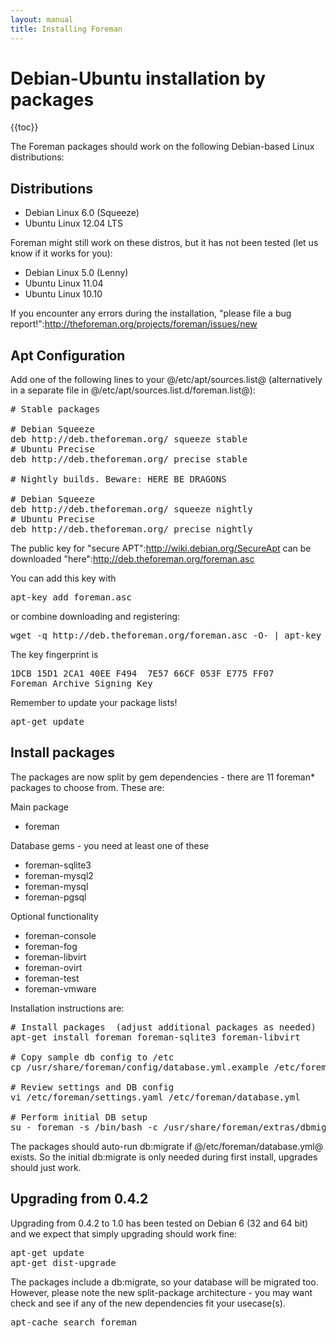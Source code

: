 ```yaml
---
layout: manual
title: Installing Foreman
---
```


# Debian-Ubuntu installation by packages

{{toc}}

The Foreman packages should work on the following Debian-based Linux distributions:

## Distributions

* Debian Linux 6.0 (Squeeze)
* Ubuntu Linux 12.04 LTS

Foreman might still work on these distros, but it has not been tested (let us know if it works for you):

* Debian Linux 5.0 (Lenny)
* Ubuntu Linux 11.04
* Ubuntu Linux 10.10

If you encounter any errors during the installation, "please file a bug report!":http://theforeman.org/projects/foreman/issues/new

## Apt Configuration

Add one of the following lines to your @/etc/apt/sources.list@ (alternatively in a separate file in @/etc/apt/sources.list.d/foreman.list@):

<pre>
# Stable packages

# Debian Squeeze
deb http://deb.theforeman.org/ squeeze stable
# Ubuntu Precise
deb http://deb.theforeman.org/ precise stable

# Nightly builds. Beware: HERE BE DRAGONS

# Debian Squeeze
deb http://deb.theforeman.org/ squeeze nightly
# Ubuntu Precise
deb http://deb.theforeman.org/ precise nightly
</pre>

The public key for "secure APT":http://wiki.debian.org/SecureApt can be downloaded "here":http://deb.theforeman.org/foreman.asc

You can add this key with
<pre>
apt-key add foreman.asc
</pre>

or combine downloading and registering:
<pre>
wget -q http://deb.theforeman.org/foreman.asc -O- | apt-key add -
</pre>

The key fingerprint is
<pre>
1DCB 15D1 2CA1 40EE F494  7E57 66CF 053F E775 FF07
Foreman Archive Signing Key <packages@theforeman.org>
</pre>

Remember to update your package lists!

<pre>
apt-get update
</pre>

## Install packages

The packages are now split by gem dependencies - there are 11 foreman* packages to choose from. These are:

Main package
* foreman

Database gems - you need at least one of these
* foreman-sqlite3
* foreman-mysql2
* foreman-mysql
* foreman-pgsql

Optional functionality
* foreman-console
* foreman-fog
* foreman-libvirt
* foreman-ovirt
* foreman-test
* foreman-vmware

Installation instructions are:
<pre>
# Install packages  (adjust additional packages as needed)
apt-get install foreman foreman-sqlite3 foreman-libvirt

# Copy sample db config to /etc
cp /usr/share/foreman/config/database.yml.example /etc/foreman/database.yml

# Review settings and DB config
vi /etc/foreman/settings.yaml /etc/foreman/database.yml

# Perform initial DB setup
su - foreman -s /bin/bash -c /usr/share/foreman/extras/dbmigrate
</pre>

The packages should auto-run db:migrate if @/etc/foreman/database.yml@ exists. So the initial db:migrate is only needed during first install, upgrades should just work.

## Upgrading from 0.4.2

Upgrading from 0.4.2 to 1.0 has been tested on Debian 6 (32 and 64 bit) and we expect that simply upgrading should work fine:

<pre>
apt-get update
apt-get dist-upgrade
</pre>

The packages include a db:migrate, so your database will be migrated too. However, please note the new split-package architecture - you may want check and see if any of the new dependencies fit your usecase(s).

<pre>apt-cache search foreman</pre>